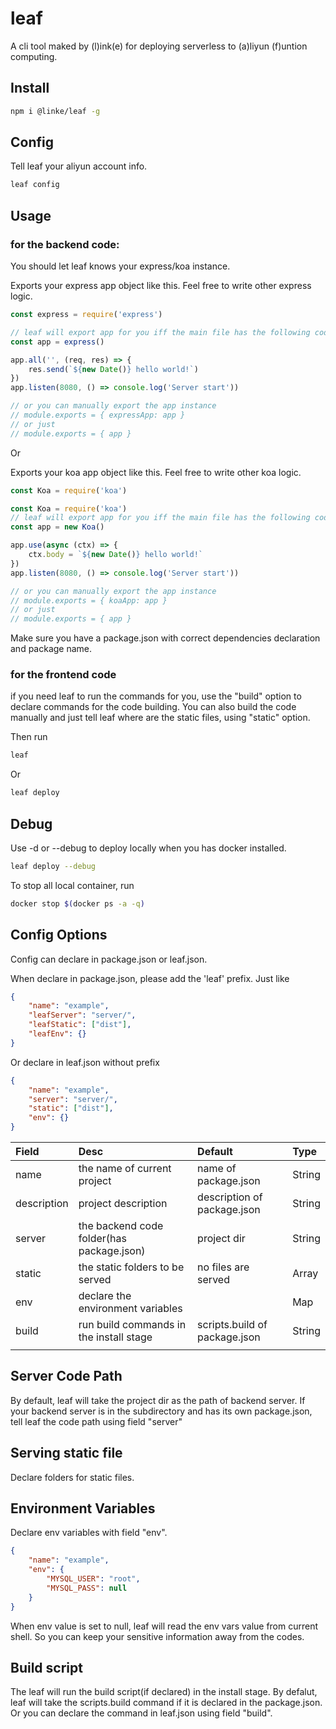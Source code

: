 # leaf

A cli tool maked by (l)ink(e) for deploying serverless to (a)liyun (f)untion computing.

## Install

```bash
npm i @linke/leaf -g
```

## Config

Tell leaf your aliyun account info.

```bash
leaf config
```

## Usage

### for the backend code:

You should let leaf knows your express/koa instance.

Exports your express app object like this.
Feel free to write other express logic.

```js
const express = require('express')

// leaf will export app for you iff the main file has the following code
const app = express()

app.all('', (req, res) => {
	res.send(`${new Date()} hello world!`)
})
app.listen(8080, () => console.log('Server start'))

// or you can manually export the app instance
// module.exports = { expressApp: app }
// or just
// module.exports = { app }

```

Or

Exports your koa app object like this.
Feel free to write other koa logic.

```js
const Koa = require('koa')

const Koa = require('koa')
// leaf will export app for you iff the main file has the following code
const app = new Koa()

app.use(async (ctx) => {
	ctx.body = `${new Date()} hello world!`
})
app.listen(8080, () => console.log('Server start'))

// or you can manually export the app instance
// module.exports = { koaApp: app }
// or just
// module.exports = { app }

```

Make sure you have a package.json with correct dependencies declaration and package name.

### for the frontend code

if you need leaf to run the commands for you,
use the "build" option to declare commands for the code building.
You can also build the code manually and just tell leaf where are the static files,
using "static" option.

Then run

```bash
leaf
```

Or

```bash
leaf deploy
```

## Debug

Use -d or --debug to deploy locally when you has docker installed.

```bash
leaf deploy --debug
```

To stop all local container, run
```bash
docker stop $(docker ps -a -q)
```

## Config Options

Config can declare in package.json or leaf.json.

When declare in package.json, please add the 'leaf' prefix. Just like
```json
{
	"name": "example",
	"leafServer": "server/",
	"leafStatic": ["dist"],
	"leafEnv": {}
}
```

Or declare in leaf.json without prefix
```json
{
	"name": "example",
	"server": "server/",
	"static": ["dist"],
	"env": {}
}
```

| Field			| Desc										| Default						| Type		|
| :-			| :-										| :-							| :-		|
| name			| the name of current project				| name of package.json			| String	|
| description	| project description						| description of package.json	| String	|
| server		| the backend code folder(has package.json)	| project dir					| String	|
| static		| the static folders to be served			| no files are served			| Array		|
| env			| declare the environment variables			|								| Map		|
| build			| run build commands in the install stage	| scripts.build of package.json	| String	|
|				|											|								|			|

## Server Code Path

By default, leaf will take the project dir as the path of backend server.
If your backend server is in the subdirectory and has its own package.json,
tell leaf the code path using field "server"

## Serving static file

Declare folders for static files.

## Environment Variables

Declare env variables with field "env".

```json
{
	"name": "example",
	"env": {
		"MYSQL_USER": "root",
		"MYSQL_PASS": null
	}
}
```

When env value is set to null, leaf will read the env vars value from current shell.
So you can keep your sensitive information away from the codes.

## Build script

The leaf will run the build script(if declared) in the install stage.
By defalut, leaf will take the scripts.build command if it is declared in the package.json.
Or you can declare the command in leaf.json using field "build".
